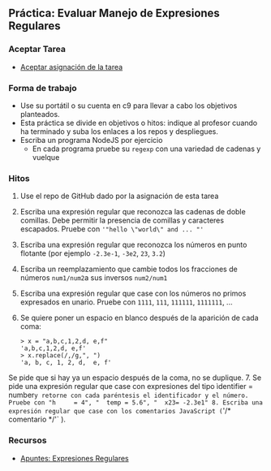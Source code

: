 ## Práctica: Evaluar Manejo de Expresiones Regulares

### Aceptar Tarea

* [Aceptar asignación de la tarea]()

### Forma de trabajo

* Use su portátil o su cuenta en c9 para llevar a cabo los objetivos planteados.
* Esta práctica se divide en objetivos o hitos:  indique al profesor  cuando ha terminado y suba los enlaces a los repos y despliegues.
* Escriba un  programa NodeJS por ejercicio 
  - En cada programa pruebe su `regexp` con una variedad de cadenas y vuelque 

### Hitos

1. Use el repo de GitHub dado por la asignación de esta tarea 
2.  Escriba una expresión regular que reconozca las cadenas de doble
    comillas. Debe permitir la presencia de comillas y caracteres
    escapados. Pruebe con `'"hello \"world\" and ... "'` 
3. Escriba una expresión regular que reconozca los números en punto flotante (por ejemplo `-2.3e-1`, `-3e2`, `23`, `3.2`)
4.  Escriba un reemplazamiento que cambie todos los fracciones de números `num1/num2`a sus inversos `num2/num1`
5. Escriba una expresión regular que case con los números no primos expresados en unario. Pruebe con `1111`, `111`, `111111`, `1111111`, ...
6.  Se quiere poner un espacio en blanco después de la aparición de cada coma:

        > x = "a,b,c,1,2,d, e,f"
        'a,b,c,1,2,d, e,f'
        > x.replace(/,/g,", ")
        'a, b, c, 1, 2, d,  e, f'

  Se pide que si hay ya un espacio después de la coma, no se duplique.
7. Se pide una expresión regular que case con expresiones del tipo ìdentifier = number`y retorne con cada paréntesis el identificador y el número. Pruebe con "h     = 4", "  temp = 5.6", "  x23= -2.3e1"
8. Escriba una expresión regular que case con los comentarios JavaScript (`'/* comentario */'` ). 

### Recursos

* [Apuntes: Expresiones Regulares](https://casianorodriguezleon.gitbooks.io/ull-esit-1617/content/apuntes/regexp/)

